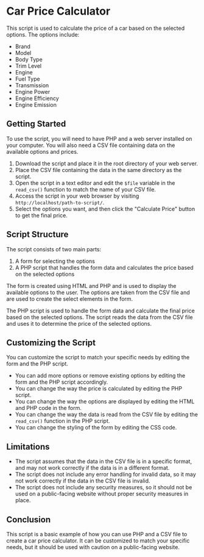 Car Price Calculator
====================

This script is used to calculate the price of a car based on the selected options. The options include:

* Brand
* Model
* Body Type
* Trim Level
* Engine
* Fuel Type
* Transmission
* Engine Power
* Engine Efficiency
* Engine Emission

Getting Started
---------------

To use the script, you will need to have PHP and a web server installed on your computer. You will also need a CSV file containing data on the available options and prices.

1. Download the script and place it in the root directory of your web server.
2. Place the CSV file containing the data in the same directory as the script.
3. Open the script in a text editor and edit the `$file` variable in the `read_csv()` function to match the name of your CSV file.
4. Access the script in your web browser by visiting `http://localhost/path-to-script/`.
5. Select the options you want, and then click the "Calculate Price" button to get the final price.

Script Structure
----------------

The script consists of two main parts:

1. A form for selecting the options
2. A PHP script that handles the form data and calculates the price based on the selected options

The form is created using HTML and PHP and is used to display the available options to the user. The options are taken from the CSV file and are used to create the select elements in the form.

The PHP script is used to handle the form data and calculate the final price based on the selected options. The script reads the data from the CSV file and uses it to determine the price of the selected options.

Customizing the Script
----------------------

You can customize the script to match your specific needs by editing the form and the PHP script.

* You can add more options or remove existing options by editing the form and the PHP script accordingly.
* You can change the way the price is calculated by editing the PHP script.
* You can change the way the options are displayed by editing the HTML and PHP code in the form.
* You can change the way the data is read from the CSV file by editing the `read_csv()` function in the PHP script.
* You can change the styling of the form by editing the CSS code.

Limitations
-----------

* The script assumes that the data in the CSV file is in a specific format, and may not work correctly if the data is in a different format.
* The script does not include any error handling for invalid data, so it may not work correctly if the data in the CSV file is invalid.
* The script does not include any security measures, so it should not be used on a public-facing website without proper security measures in place.

Conclusion
----------

This script is a basic example of how you can use PHP and a CSV file to create a car price calculator. It can be customized to match your specific needs, but it should be used with caution on a public-facing website.
